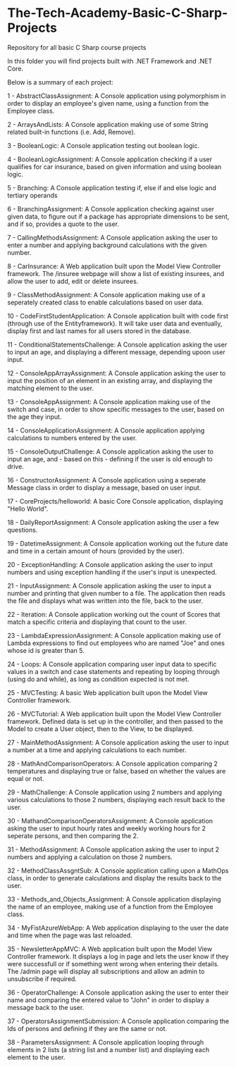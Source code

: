 # The-Tech-Academy-Basic-C-Sharp-Projects
Repository for all basic C Sharp course projects

In this folder you will find projects built with .NET Framework and .NET Core.

Below is a summary of each project:

1 - AbstractClassAssignment:
A Console application using polymorphism in order to display an employee's given name, using a function from the Employee class.

2 - ArraysAndLists:
A Console application making use of some String related built-in functions (i.e. Add, Remove).

3 - BooleanLogic:
A Console application testing out boolean logic.

4 - BooleanLogicAssignment:
A Console application checking if a user qualifies for car insurance, based on given information and using boolean logic.

5 - Branching:
A Console application testing if, else if and else logic and tertiary operands

6 - BranchingAssignment:
A Console application checking against user given data, to figure out if a package has appropriate dimensions to be sent, and if so, provides a quote to the user.

7 - CallingMethodsAssignment:
A Console application asking the user to enter a number and applying background calculations with the given number.

8 - CarInsurance:
A Web application built upon the Model View Controller framework.
The /insuree webpage will show a list of existing insurees, and allow the user to add, edit or delete insurees.

9 - ClassMethodAssignment:
A Console application making use of a seperately created class to enable calculations based on user data.

10 - CodeFirstStudentApplication:
A Console application built with code first (through use of the Entityframework). It will take user data and eventually, display first and last names for all users stored in the database.

11 - ConditionalStatementsChallenge:
A Console application asking the user to input an age, and displaying a different message, depending upoon user input.

12 - ConsoleAppArrayAssignment:
A Console application asking the user to input the position of an element in an existing array, and displaying the matching element to the user.

13 - ConsoleAppAssignment:
A Console application making use of the switch and case, in order to show specific messages to the user, based on the age they input.

14 - ConsoleApplicationAssignment:
A Console application applying calculations to numbers entered by the user.

15 - ConsoleOutputChallenge:
A Console application asking the user to input an age, and  - based on this - defining if the user is old enough to drive.

16 - ConstructorAssignment:
A Console application using a seperate Message class in order to display a message, based on user input.

17 - CoreProjects/helloworld:
A basic Core Console application, displaying "Hello World".

18 - DailyReportAssignment:
A Console application asking the user a few questions.

19 - DatetimeAssignment:
A Console application working out the future date and time in a certain amount of hours (provided by the user).

20 - ExceptionHandling:
A Console application asking the user to input numbers and using exception handling if the user's input is unexpected.

21 - InputAssignment:
A Console application asking the user to input a number and printing that given number to a file. The application then reads the file and displays what was written into the file, back to the user.

22 - Iteration:
A Console application working out the count of Scores that match a specific criteria and displaying that count to the user.

23 - LambdaExpressionAssignment:
A Console application making use of Lambda expressions to find out employees who are named "Joe" and ones whose id is greater than 5.

24 - Loops:
A Console application comparing user input data to specific values in a switch and case statements and repeating by looping through (using do and while), as long as condition expected is not met.

25 - MVCTesting:
A basic Web application built upon the Model View Controller framework.

26 - MVCTutorial:
A Web application built upon the Model View Controller framework. Defined data is set up in the controller, and then passed to the Model to create a User object, then to the View, to be displayed.

27 - MainMethodAssignment:
A Console application asking the user to input a number at a time and applying calculations to each number.

28 - MathAndComparisonOperators:
A Console application comparing 2 temperatures and displaying true or false, based on whether the values are equal or not.

29 - MathChallenge:
A Console application using 2 numbers and applying various calculations to those 2 numbers, displaying each result back to the user.

30 - MathandComparisonOperatorsAssignment:
A Console application asking the user to input hourly rates and weekly working hours for 2 seperate persons, and then comparing the 2.

31 - MethodAssignment:
A Console application asking the user to input 2 numbers and applying a calculation on those 2 numbers.

32 - MethodClassAssgntSub:
A Console application calling upon a MathOps class, in order to generate calculations and display the results back to the user.

33 - Methods_and_Objects_Assignment:
A Console application displaying the name of an employee, making use of a function from the Employee class.

34 - MyFistAzureWebApp:
A Web application displaying to the user the date and time when the page was last reloaded.

35 - NewsletterAppMVC:
A Web application built upon the Model View Controller framework. It displays a log in page and lets the user know if they were successfull or if something went wrong when entering their details. The /admin page will display all subscriptions and allow an admin to unsubscribe if required.

36 - OperatorChallenge:
A Console application asking the user to enter their name and comparing the entered value to "John" in order to display a message back to the user.

37 - OperatorsAssignmentSubmission:
A Console application comparing the Ids of persons and defining if they are the same or not.

38 - ParametersAssignment:
A Console application looping through elements in 2 lists (a string list and a number list) and displaying each element to the user.















